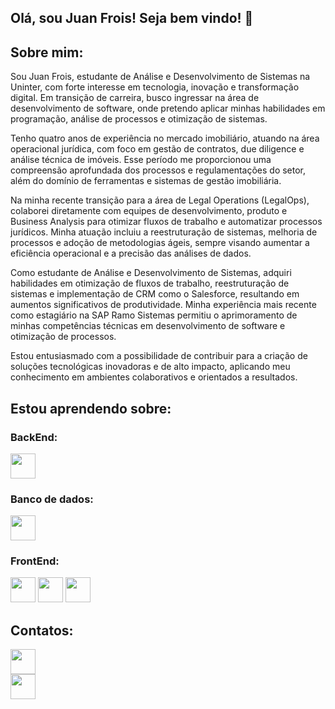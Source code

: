 ## Olá, sou Juan Frois! Seja bem vindo! 👻 

<h2>Sobre mim:</h2> 

Sou Juan Frois, estudante de Análise e Desenvolvimento de Sistemas na Uninter, com forte interesse em tecnologia, inovação e transformação digital. Em transição de carreira, busco ingressar na área de desenvolvimento de software, onde pretendo aplicar minhas habilidades em programação, análise de processos e otimização de sistemas.

Tenho quatro anos de experiência no mercado imobiliário, atuando na área operacional jurídica, com foco em gestão de contratos, due diligence e análise técnica de imóveis. Esse período me proporcionou uma compreensão aprofundada dos processos e regulamentações do setor, além do domínio de ferramentas e sistemas de gestão imobiliária.

Na minha recente transição para a área de Legal Operations (LegalOps), colaborei diretamente com equipes de desenvolvimento, produto e Business Analysis para otimizar fluxos de trabalho e automatizar processos jurídicos. Minha atuação incluiu a reestruturação de sistemas, melhoria de processos e adoção de metodologias ágeis, sempre visando aumentar a eficiência operacional e a precisão das análises de dados.

Como estudante de Análise e Desenvolvimento de Sistemas, adquiri habilidades em otimização de fluxos de trabalho, reestruturação de sistemas e implementação de CRM como o Salesforce, resultando em aumentos significativos de produtividade. Minha experiência mais recente como estagiário na SAP Ramo Sistemas permitiu o aprimoramento de minhas competências técnicas em desenvolvimento de software e otimização de processos.

Estou entusiasmado com a possibilidade de contribuir para a criação de soluções tecnológicas inovadoras e de alto impacto, aplicando meu conhecimento em ambientes colaborativos e orientados a resultados.

<h2>Estou aprendendo sobre:</h2>

<h3>BackEnd:</h3>
<img src="https://cdn.jsdelivr.net/gh/devicons/devicon@latest/icons/python/python-original.svg" width="40" height="40"/>  
<h3>Banco de dados:</h3>
<img src="https://cdn.jsdelivr.net/gh/devicons/devicon@latest/icons/mysql/mysql-original.svg" width="40" height="40"/>
<h3>FrontEnd:</h3>
<p><img src="https://cdn.jsdelivr.net/gh/devicons/devicon@latest/icons/javascript/javascript-original.svg" width="40" height="40"/>  <img src="https://cdn.jsdelivr.net/gh/devicons/devicon@latest/icons/html5/html5-original.svg" width="40" height="40"/> <img src="https://cdn.jsdelivr.net/gh/devicons/devicon@latest/icons/css3/css3-original.svg" width="40" height="40"/></p>


## Contatos:

<div>
  
<a href="https://www.linkedin.com/in/juanfrois/" target="_blank"><img loading="lazy" src="https://github.com/JFrois/JFrois/assets/112560665/28040492-8f86-4827-b22b-58de6ad12a5f" target="_blank" width="40" height="40"></a><br>
<a href = "https://wa.me/5511986834909"><img loading="lazy" src="https://github.com/JFrois/JFrois/assets/112560665/c9fc066b-3c02-4cec-913f-65c27b566652" target="_blank" width="40" height="40"></a>          

</div>  


          
          
          
          
